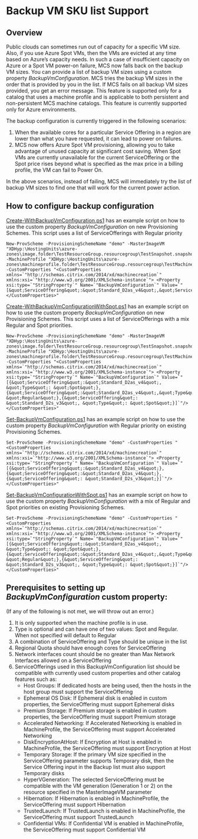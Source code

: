 # Backup VM SKU list Support
## Overview
Public clouds can sometimes run out of capacity for a specific VM size. Also, if you use Azure Spot VMs, then the VMs are evicted at any time based on Azure’s capacity needs. In such a case of insufficient capacity on Azure or a Spot VM power-on failure, MCS now falls back on the backup VM sizes. You can provide a list of backup VM sizes using a custom property _BackupVmConfiguration_. MCS tries the backup VM sizes in the order that is provided by you in the list. If MCS fails on all backup VM sizes provided, you get an error message. This feature is supported only for a catalog that uses a machine profile and is applicable to both persistent and non-persistent MCS machine catalogs. This feature is currently supported only for Azure environments. 

The backup configuration is currently triggered in the following scenarios:
1. When the available cores for a particular Service Offering in a region are lower than what you have requested, it can lead to power on failures.
2. MCS now offers Azure Spot VM provisioning, allowing you to take advantage of unused capacity at significant cost saving. When Spot VMs are currently unavailable for the current ServiceOffering or the Spot price rises beyond what is specified as the max price in a billing profile, the VM can fail to Power On.

In the above scenarios, instead of failing, MCS will immediately try the list of backup VM sizes to find one that will work for the current power action.

## How to configure backup configuration
[Create-WithBackupVmConfiguration.ps1](Create-WithBackupVmConfiguration.ps1) has an example script on how to use the custom property _BackupVmConfiguration_ on new Provisioning Schemes. This script uses a list of ServiceOfferings with Regular priority
```
New-ProvScheme -ProvisioningSchemeName "demo" -MasterImageVM "XDHyp:\HostingUnits\azure-zones\image.folder\TestResourceGroup.resourcegroup\TestSnapshot.snapshot" -MachineProfile "XDHyp:\HostingUnits\azure-zones\machineprofile.folder\TestResourceGroup.resourcegroup\TestMachineProfileVM.vm" -CustomProperties "<CustomProperties xmlns=`"http://schemas.citrix.com/2014/xd/machinecreation`" xmlns:xsi=`"http://www.w3.org/2001/XMLSchema-instance`"> <Property xsi:type=`"StringProperty`" Name=`"BackupVmConfiguration`" Value=`"[&quot;ServiceOffering&quot;:&quot;Standard_D2as_v4&quot;,&quot;ServiceOffering&quot;:&quot;Standard_D2s_v3&quot;]`"/></CustomProperties>"
```

[Create-WithBackupVmConfigurationWithSpot.ps1](Create-WithBackupVmConfigurationWithSpot.ps1) has an example script on how to use the custom property _BackupVmConfiguration_ on new Provisioning Schemes. This script uses a list of ServiceOfferings with a mix Regular and Spot priorities.
```
New-ProvScheme -ProvisioningSchemeName "demo" -MasterImageVM "XDHyp:\HostingUnits\azure-zones\image.folder\TestResourceGroup.resourcegroup\TestSnapshot.snapshot" -MachineProfile "XDHyp:\HostingUnits\azure-zones\machineprofile.folder\TestResourceGroup.resourcegroup\TestMachineProfileVM.vm" -CustomProperties "<CustomProperties xmlns=`"http://schemas.citrix.com/2014/xd/machinecreation`" xmlns:xsi=`"http://www.w3.org/2001/XMLSchema-instance`"> <Property xsi:type=`"StringProperty`" Name=`"BackupVmConfiguration`" Value=`"[{&quot;ServiceOffering&quot;:&quot;Standard_D2as_v4&quot;, &quot;Type&quot;: &quot;Spot&quot;}, {&quot;ServiceOffering&quot;:&quot;Standard_D2as_v4&quot;,&quot;Type&quot;: &quot;Regular&quot;},{&quot;ServiceOffering&quot;: &quot;Standard_D2s_v3&quot;, &quot;Type&quot;: &quot;Spot&quot;}]`"/></CustomProperties>"
```

[Set-BackupVmConfiguration.ps1](Set-BackupVmConfiguration.ps1) has an example script on how to use the custom property _BackupVmConfiguration_ with Regular priority on existing Provisioning Schemes.
```
Set-ProvScheme -ProvisioningSchemeName "demo" -CustomProperties "<CustomProperties xmlns=`"http://schemas.citrix.com/2014/xd/machinecreation`" xmlns:xsi=`"http://www.w3.org/2001/XMLSchema-instance`"> <Property xsi:type=`"StringProperty`" Name=`"BackupVmConfiguration`" Value=`"[{&quot;ServiceOffering&quot;:&quot;Standard_D2as_v4&quot;}, {&quot;ServiceOffering&quot;:&quot;Standard_D2as_v4&quot;},{&quot;ServiceOffering&quot;: &quot;Standard_D2s_v3&quot;}]`"/></CustomProperties>"
```

[Set-BackupVmConfigurationWithSpot.ps1](Set-BackupVmConfigurationWithSpot.ps1) has an example script on how to use the custom property _BackupVmConfiguration_ with a mix of Regular and Spot priorities on existing Provisioning Schemes.
```
Set-ProvScheme -ProvisioningSchemeName "demo" -CustomProperties "<CustomProperties xmlns=`"http://schemas.citrix.com/2014/xd/machinecreation`" xmlns:xsi=`"http://www.w3.org/2001/XMLSchema-instance`"> <Property xsi:type=`"StringProperty`" Name=`"BackupVmConfiguration`" Value=`"[{&quot;ServiceOffering&quot;:&quot;Standard_D2as_v4&quot;, &quot;Type&quot;: &quot;Spot&quot;}, {&quot;ServiceOffering&quot;:&quot;Standard_D2as_v4&quot;,&quot;Type&quot;: &quot;Regular&quot;},{&quot;ServiceOffering&quot;: &quot;Standard_D2s_v3&quot;, &quot;Type&quot;: &quot;Spot&quot;}]`"/></CustomProperties>"
```

## Prerequisites to setting up _BackupVmConfiguration_ custom property:
(If any of the following is not met, we will throw out an error.)
<ol>
<li> It is only supported when the machine profile is in use.</li>
<li> Type is optional and can have one of two values: Spot and Regular. When not specified will default to Regular</li>
<li> A combination of ServiceOffering and Type should be unique in the list</li>
<li> Regional Quota should have enough cores for ServiceOffering</li>
<li> Network interfaces count should be no greater than Max Network Interfaces allowed on a ServiceOffering</li>
<li> ServiceOfferings used in this BackupVmConfiguration list should be compatible with currently used custom properties and other catalog features such as:
	<ul>
	<li> Host Groups: If dedicated hosts are being used, then the hosts in the host group must support the ServiceOffering</li>
	<li> Ephemeral OS Disk: If Ephemeral disk is enabled in custom properties, the ServiceOffering must support Ephemeral disks</li>
	<li> Premium Storage: If Premium storage is enabled in custom properties, the ServiceOffering must support Premium storage</li>
	<li> Accelerated Networking: If Accelerated Networking is enabled in MachineProfile, the ServiceOffering must support Accelerated Networking</li>
	<li> DiskEncryptionAtHost: If Encryption at Host is enabled in MachineProfile, the ServiceOffering must support Encryption at Host</li>
	<li> Temporary Storage: If the primary VM size specified in the ServiceOffering parameter supports Temporary disk, then the Service Offering input in the Backup list must also support Temporary disks</li>
	<li> HyperVGeneration: The selected ServiceOffering must be compatible with the VM generation (Generation 1 or 2) on the resource specified in the MasterImageVM parameter </li>
	<li> Hibernation: If Hibernation is enabled in MachineProfile, the ServiceOffering must support Hibernation </li>
	<li> TrustedLaunch: If TrustedLaunch is enabled in MachineProfile, the ServiceOffering must support TrustedLaunch</li>
	<li> Confidential VMs: If Confidential VM is enabled in MachineProfile, the ServiceOffering must support Confidential VM</li>
	</ul>
</li>
</ol>



